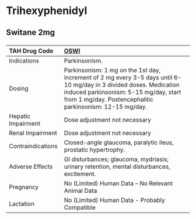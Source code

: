 # Trihexyphenidyl

## Switane 2mg

##### 

| TAH Drug Code      | [OSWI](https://www.tahsda.org.tw/drugs/hissearch.php?drug_code=OSWI)                                                                                                                                                      |
|:-------------------|:--------------------------------------------------------------------------------------------------------------------------------------------------------------------------------------------------------------------------|
| Indications        | Parkinsonism.                                                                                                                                                                                                             |
| Dosing             | Parkinsonism: 1 mg on the 1st day, increment of 2 mg every 3-5 days until 6-10 mg/day in 3 divided doses. Medication induced parkinsonism: 5-15 mg/day, start from 1 mg/day. Postencephalitic parkinsonism: 12-15 mg/day. |
| Hepatic Impairment | Dose adjustment not necessary                                                                                                                                                                                             |
| Renal Impairment   | Dose adjustment not necessary                                                                                                                                                                                             |
| Contraindications  | Closed-angle glaucoma, paralytic ileus, prostatic hypertrophy.                                                                                                                                                            |
| Adverse Effects    | GI disturbances; glaucoma, mydriasis; urinary retention, mental disturbances, excitement.                                                                                                                                 |
| Pregnancy          | No (Limited) Human Data – No Relevant Animal Data                                                                                                                                                                         |
| Lactation          | No (Limited) Human Data - Probably Compatible                                                                                                                                                                             |

